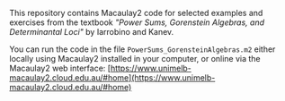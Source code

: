 This repository contains Macaulay2 code for selected examples and exercises from the textbook *"Power Sums, Gorenstein Algebras, and Determinantal Loci"* by Iarrobino and Kanev.

You can run the code in the file `PowerSums_GorensteinAlgebras.m2` either locally using Macaulay2 installed in your computer, or online via the Macaulay2 web interface:
[https://www.unimelb-macaulay2.cloud.edu.au/#home](https://www.unimelb-macaulay2.cloud.edu.au/#home)
